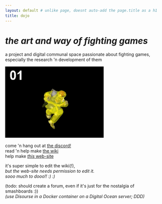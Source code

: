 ```yaml
---
layout: default # unlike page, doesnt auto-add the page.title as a h1
title: dojo
---
```

# *the art and way of fighting games*
a project and digital communal space passionate about fighting games,  
especially the research 'n development of them

![](knee-animation-hitbox.gif?raw=true)

come 'n hang out at [the discord!](https://discord.gg/FtAQws9)  
read 'n help make [the wiki](https://github.com/Rahil627/fighting-game-anarchy/wiki)  
help make [*this* web-site](https://github.com/Rahil627/fighting-game-anarchy)

it's super simple to edit the wiki(!),  
*but the web-site needs permission to edit it.  
sooo much to dooo!! :) :)*

(todo: should create a forum, even if it's just for the nostalgia of smashboards :))   
*(use Disourse in a Docker container on a Digital Ocean server; DDD)*  
